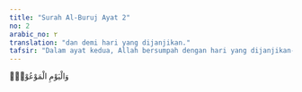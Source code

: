 ```yaml
---
title: "Surah Al-Buruj Ayat 2"
no: 2
arabic_no: ٢
translation: "dan demi hari yang dijanjikan."
tafsir: "Dalam ayat kedua, Allah bersumpah dengan hari yang dijanjikan-Nya, yaitu hari Kiamat, serta hari kepastian dan pembalasan. Ketika itu, hanya kekuasaan dan hukum Allah-lah yang berlaku."
---
```

وَالْيَوْمِ الْمَوْعُوْدِۙ 